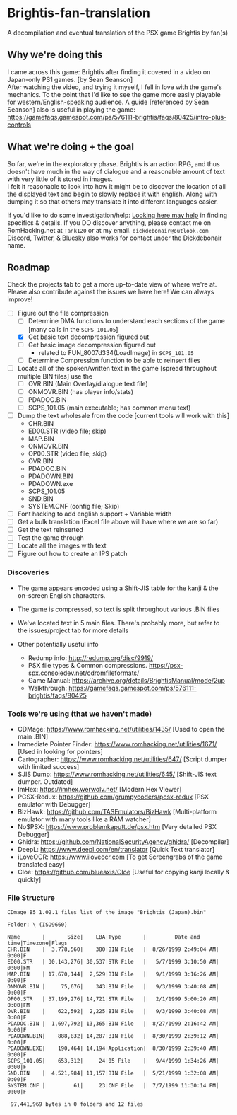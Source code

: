 # Brightis-fan-translation
A decompilation and eventual translation of the PSX game Brightis by fan(s)

## Why we're doing this
I came across this game: Brightis after finding it covered in a video on Japan-only PS1 games. [by Sean Seanson]  
After watching the video, and trying it myself, I fell in love with the game's mechanics. To the point that I'd like to see the game more easily playable for western/English-speaking audience. 
A guide [referenced by Sean Seanson] also is useful in playing the game: https://gamefaqs.gamespot.com/ps/576111-brightis/faqs/80425/intro-plus-controls

## What we're doing + the goal
So far, we're in the exploratory phase. Brightis is an action RPG, and thus doesn't have much in the way of dialogue and a reasonable amount of text with very little of it stored in images.  
I felt it reasonable to look into how it might be to discover the location of all the displayed text and begin to slowly replace it with english. Along with dumping it so that others may translate it into different languages easier.

If you'd like to do some investigation/help: [Looking here may help](https://github.com/Dickdebonair/Brightis-fan-translation/blob/821f5544ad36911683f379d5f6c60dc6d19bc532/General%20Discoveries.md) in finding specifics & details. 
If you DO discover anything, please contact me on RomHacking.net at `Tank120` or at my email. `dickdebonair@outlook.com`
Discord, Twitter, & Bluesky also works for contact under the Dickdebonair name.

## Roadmap
Check the projects tab to get a more up-to-date view of where we're at.
Please also contribute against the issues we have here! We can always improve!
- [ ] Figure out the file compression 
	- [ ] Determine DMA functions to understand each sections of the game [many calls in the `SCPS_101.05`]
	- [x] Get basic text decompression figured out  
	- [ ] Get basic image decompression figured out  
		- related to FUN_8007d334(LoadImage) in `SCPS_101.05`
	- [ ] Determine Compression function to be able to reinsert files
- [ ] Locate all of the spoken/written text in the game [spread throughout multiple BIN files] use the
	- [ ] OVR.BIN (Main Overlay/dialogue text file)
	- [ ] ONMOVR.BIN (has player info/stats)
	- [ ] PDADOC.BIN 
	- [ ] SCPS_101.05 (main executable; has common menu text)
- [ ] Dump the text wholesale from the code [current tools will work with this]
	- CHR.BIN
	- ED00.STR (video file; skip)
	- MAP.BIN
	- ONMOVR.BIN
	- OP00.STR (video file; skip)
	- OVR.BIN
	- PDADOC.BIN
	- PDADOWN.BIN
	- PDADOWN.exe
	- SCPS_101.05
	- SND.BIN
	- SYSTEM.CNF (config file; Skip)
- [ ] Font hacking to add english support + Variable width
- [ ] Get a bulk translation (Excel file above will have where we are so far)
- [ ] Get the text reinserted
- [ ] Test the game through
- [ ] Locate all the images with text
- [ ] Figure out how to create an IPS patch 

### Discoveries
- The game appears encoded using a Shift-JIS table for the kanji & the on-screen English characters.
- The game is compressed, so text is split throughout various .BIN files
- We've located text in 5 main files. There's probably more, but refer to the issues/project tab for more details

- Other potentially useful info
  - Redump info: http://redump.org/disc/9919/
  - PSX file types & Common compressions. https://psx-spx.consoledev.net/cdromfileformats/
  - Game Manual: https://archive.org/details/BrightisManual/mode/2up
  - Walkthrough: https://gamefaqs.gamespot.com/ps/576111-brightis/faqs/80425 

### Tools we're using (that we haven't made)
- CDMage: https://www.romhacking.net/utilities/1435/ [Used to open the main .BIN]
- Immediate Pointer Finder: https://www.romhacking.net/utilities/1671/ [Used in looking for pointers]
- Cartographer: https://www.romhacking.net/utilities/647/ [Script dumper with limited success]
- SJIS Dump: https://www.romhacking.net/utilities/645/ [Shift-JIS text dumper. Outdated]
- ImHex: https://imhex.werwolv.net/ [Modern Hex Viewer]
- PCSX-Redux: https://github.com/grumpycoders/pcsx-redux [PSX emulator with Debugger]
- BizHawk: https://github.com/TASEmulators/BizHawk [Multi-platform emulator with many tools like a RAM watcher]
- No$PSX: https://www.problemkaputt.de/psx.htm [Very detailed PSX Debugger]
- Ghidra: https://github.com/NationalSecurityAgency/ghidra/ [Decompiler]
- DeepL: https://www.deepl.com/en/translator [Quick Text translator]
- iLoveOCR: https://www.iloveocr.com [To get Screengrabs of the game translated easy]
- Cloe: https://github.com/blueaxis/Cloe [Useful for copying kanji locally & quickly]

### File Structure 
```
CDmage B5 1.02.1 files list of the image "Brightis (Japan).bin"

Folder: \ (ISO9660)

Name       |       Size|    LBA|Type       |         Date and time|Timezone|Flags
CHR.BIN    |  3,778,560|    380|BIN File   |  8/26/1999 2:49:04 AM|    0:00|F
ED00.STR   | 30,143,276| 30,537|STR File   |   5/7/1999 3:10:50 AM|    0:00|FM
MAP.BIN    | 17,670,144|  2,529|BIN File   |   9/1/1999 3:16:26 AM|    0:00|F
ONMOVR.BIN |     75,676|    343|BIN File   |   9/3/1999 3:40:08 AM|    0:00|F
OP00.STR   | 37,199,276| 14,721|STR File   |   2/1/1999 5:00:20 AM|    0:00|FM
OVR.BIN    |    622,592|  2,225|BIN File   |   9/3/1999 3:40:08 AM|    0:00|F
PDADOC.BIN |  1,697,792| 13,365|BIN File   |  8/27/1999 2:16:42 AM|    0:00|F
PDADOWN.BIN|    888,832| 14,287|BIN File   |  8/30/1999 2:39:12 AM|    0:00|F
PDADOWN.EXE|    190,464| 14,194|Application|  8/30/1999 2:39:40 AM|    0:00|F
SCPS_101.05|    653,312|     24|05 File    |   9/4/1999 1:34:26 AM|    0:00|F
SND.BIN    |  4,521,984| 11,157|BIN File   |  5/21/1999 1:32:08 AM|    0:00|F
SYSTEM.CNF |         61|     23|CNF File   |  7/7/1999 11:30:14 PM|    0:00|F

 97,441,969 bytes in 0 folders and 12 files
 ```
